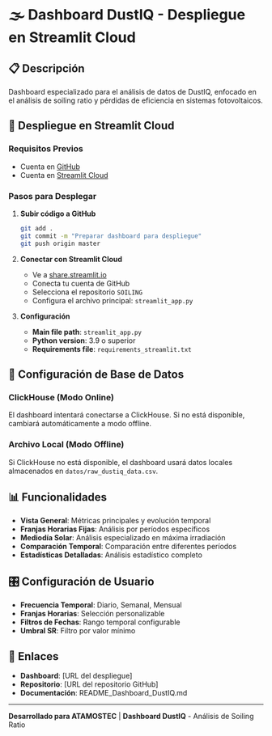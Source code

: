 # 🌫️ Dashboard DustIQ - Despliegue en Streamlit Cloud

## 📋 Descripción
Dashboard especializado para el análisis de datos de DustIQ, enfocado en el análisis de soiling ratio y pérdidas de eficiencia en sistemas fotovoltaicos.

## 🚀 Despliegue en Streamlit Cloud

### Requisitos Previos
- Cuenta en [GitHub](https://github.com)
- Cuenta en [Streamlit Cloud](https://streamlit.io/cloud)

### Pasos para Desplegar

1. **Subir código a GitHub**
   ```bash
   git add .
   git commit -m "Preparar dashboard para despliegue"
   git push origin master
   ```

2. **Conectar con Streamlit Cloud**
   - Ve a [share.streamlit.io](https://share.streamlit.io)
   - Conecta tu cuenta de GitHub
   - Selecciona el repositorio `SOILING`
   - Configura el archivo principal: `streamlit_app.py`

3. **Configuración**
   - **Main file path**: `streamlit_app.py`
   - **Python version**: 3.9 o superior
   - **Requirements file**: `requirements_streamlit.txt`

## 🔧 Configuración de Base de Datos

### ClickHouse (Modo Online)
El dashboard intentará conectarse a ClickHouse. Si no está disponible, cambiará automáticamente a modo offline.

### Archivo Local (Modo Offline)
Si ClickHouse no está disponible, el dashboard usará datos locales almacenados en `datos/raw_dustiq_data.csv`.

## 📊 Funcionalidades

- **Vista General**: Métricas principales y evolución temporal
- **Franjas Horarias Fijas**: Análisis por períodos específicos
- **Mediodía Solar**: Análisis especializado en máxima irradiación
- **Comparación Temporal**: Comparación entre diferentes períodos
- **Estadísticas Detalladas**: Análisis estadístico completo

## 🎛️ Configuración de Usuario

- **Frecuencia Temporal**: Diario, Semanal, Mensual
- **Franjas Horarias**: Selección personalizable
- **Filtros de Fechas**: Rango temporal configurable
- **Umbral SR**: Filtro por valor mínimo

## 🔗 Enlaces

- **Dashboard**: [URL del despliegue]
- **Repositorio**: [URL del repositorio GitHub]
- **Documentación**: README_Dashboard_DustIQ.md

---

**Desarrollado para ATAMOSTEC** | **Dashboard DustIQ** - Análisis de Soiling Ratio 